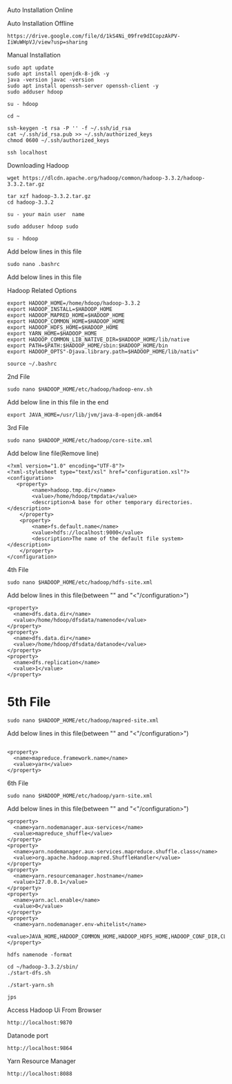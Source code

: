 Auto Installation Online 







Auto Installation Offline
```
https://drive.google.com/file/d/1kS4Ni_09fre9dICopzAkPV-IiWuWHpVJ/view?usp=sharing
```


Manual Installation

~~~
sudo apt update
sudo apt install openjdk-8-jdk -y
java -version javac -version
sudo apt install openssh-server openssh-client -y
sudo adduser hdoop
~~~
~~~
su - hdoop
~~~
~~~
cd ~
~~~
~~~
ssh-keygen -t rsa -P '' -f ~/.ssh/id_rsa
cat ~/.ssh/id_rsa.pub >> ~/.ssh/authorized_keys
chmod 0600 ~/.ssh/authorized_keys

~~~
~~~
ssh localhost
~~~
Downloading Hadoop
~~~
wget https://dlcdn.apache.org/hadoop/common/hadoop-3.3.2/hadoop-3.3.2.tar.gz
~~~
~~~
tar xzf hadoop-3.3.2.tar.gz
cd hadoop-3.3.2
~~~
~~~
su - your main user  name
~~~
~~~
sudo adduser hdoop sudo
~~~
~~~
su - hdoop
~~~
Add below lines in this file
~~~
sudo nano .bashrc
~~~

Add below lines in this file

Hadoop Related Options
~~~
export HADOOP_HOME=/home/hdoop/hadoop-3.3.2
export HADOOP_INSTALL=$HADOOP_HOME
export HADOOP_MAPRED_HOME=$HADOOP_HOME
export HADOOP_COMMON_HOME=$HADOOP_HOME
export HADOOP_HDFS_HOME=$HADOOP_HOME
export YARN_HOME=$HADOOP_HOME
export HADOOP_COMMON_LIB_NATIVE_DIR=$HADOOP_HOME/lib/native
export PATH=$PATH:$HADOOP_HOME/sbin:$HADOOP_HOME/bin
export HADOOP_OPTS"-Djava.library.path=$HADOOP_HOME/lib/nativ"
~~~

~~~
source ~/.bashrc
~~~

2nd File


~~~
sudo nano $HADOOP_HOME/etc/hadoop/hadoop-env.sh
~~~

Add below line in this file in the end

~~~
export JAVA_HOME=/usr/lib/jvm/java-8-openjdk-amd64
~~~

3rd File

~~~
sudo nano $HADOOP_HOME/etc/hadoop/core-site.xml
~~~


Add below line file(Remove line)


~~~
<?xml version="1.0" encoding="UTF-8"?>
<?xml-stylesheet type="text/xsl" href="configuration.xsl"?>
<configuration>
   <property>
        <name>hadoop.tmp.dir</name>
        <value>/home/hdoop/tmpdata</value>
        <description>A base for other temporary directories.</description>
    </property>
    <property>
        <name>fs.default.name</name>
        <value>hdfs://localhost:9000</value>
        <description>The name of the default file system></description>
    </property>
</configuration>
~~~

4th File
~~~
sudo nano $HADOOP_HOME/etc/hadoop/hdfs-site.xml
~~~
Add below lines in this file(between "<configuration>" and "<"/configuration>")


~~~
<property>
  <name>dfs.data.dir</name>
  <value>/home/hdoop/dfsdata/namenode</value>
</property>
<property>
  <name>dfs.data.dir</name>
  <value>/home/hdoop/dfsdata/datanode</value>
</property>
<property>
  <name>dfs.replication</name>
  <value>1</value>
</property>
~~~


5th File
================================================

~~~
sudo nano $HADOOP_HOME/etc/hadoop/mapred-site.xml
~~~


Add below lines in this file(between "<configuration>" and "<"/configuration>")

~~~

<property>
  <name>mapreduce.framework.name</name>
  <value>yarn</value>
</property>
~~~



6th File

~~~
sudo nano $HADOOP_HOME/etc/hadoop/yarn-site.xml
~~~


Add below lines in this file(between "<configuration>" and "<"/configuration>")


~~~
<property>
  <name>yarn.nodemanager.aux-services</name>
  <value>mapreduce_shuffle</value>
</property>
<property>
  <name>yarn.nodemanager.aux-services.mapreduce.shuffle.class</name>
  <value>org.apache.hadoop.mapred.ShuffleHandler</value>
</property>
<property>
  <name>yarn.resourcemanager.hostname</name>
  <value>127.0.0.1</value>
</property>
<property>
  <name>yarn.acl.enable</name>
  <value>0</value>
</property>
<property>
  <name>yarn.nodemanager.env-whitelist</name>
  <value>JAVA_HOME,HADOOP_COMMON_HOME,HADOOP_HDFS_HOME,HADOOP_CONF_DIR,CLASSPATH_PERPEND_DISTCACHE,HADOOP_YARN_HOME,HADOOP_MAPRED_HOME</value>
</property>
~~~

~~~
hdfs namenode -format
~~~
~~~
cd ~/hadoop-3.3.2/sbin/
./start-dfs.sh
~~~
~~~
./start-yarn.sh
~~~
~~~
jps
~~~
Access Hadoop Ui From Browser
~~~
http://localhost:9870
~~~
Datanode port
~~~
http://localhost:9864
~~~
Yarn Resource Manager 
~~~
http://localhost:8088
~~~

</div>





